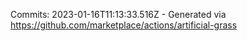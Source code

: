 Commits: 2023-01-16T11:13:33.516Z - Generated via https://github.com/marketplace/actions/artificial-grass
<br>
